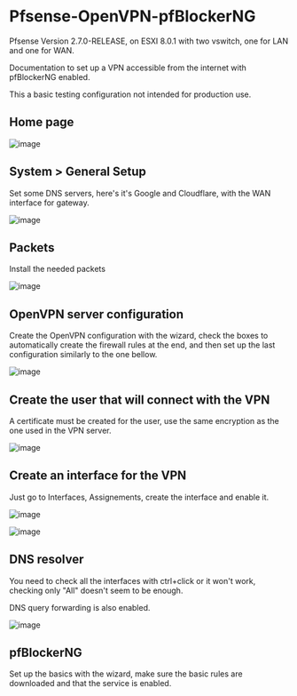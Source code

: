 # Pfsense-OpenVPN-pfBlockerNG
Pfsense Version 2.7.0-RELEASE, on ESXI 8.0.1 with two vswitch, one for LAN and one for WAN.

Documentation to set up a VPN accessible from the internet with pfBlockerNG enabled.

This a basic testing configuration not intended for production use.

## Home page

![image](https://github.com/EMRD95/Pfsense-OpenVPN-pfBlockerNG/assets/114953576/4e1de2fd-05a8-45a7-8d8b-4fc0a61e1936)


## System > General Setup

Set some DNS servers, here's it's Google and Cloudflare, with the WAN interface for gateway.

![image](https://github.com/EMRD95/Pfsense-OpenVPN-pfBlockerNG/assets/114953576/78254d65-5461-4595-868c-22e805595680)


## Packets

Install the needed packets

![image](https://github.com/EMRD95/Pfsense-OpenVPN-pfBlockerNG/assets/114953576/2439828c-c1af-46bd-96b7-337890e1c210)

## OpenVPN server configuration

Create the OpenVPN configuration with the wizard, check the boxes to automatically create the firewall rules at the end, and then set up the last configuration similarly to the one bellow.

![image](https://github.com/EMRD95/Pfsense-OpenVPN-pfBlockerNG/assets/114953576/2543296f-e731-4768-809b-d50a9af35ba1)

## Create the user that will connect with the VPN

A certificate must be created for the user, use the same encryption as the one used in the VPN server.

![image](https://github.com/EMRD95/Pfsense-OpenVPN-pfBlockerNG/assets/114953576/6a2d478c-6514-4a95-9ac6-3b69ef21dde1)

## Create an interface for the VPN

Just go to Interfaces, Assignements, create the interface and enable it.

![image](https://github.com/EMRD95/Pfsense-OpenVPN-pfBlockerNG/assets/114953576/b91c33eb-7704-44b6-848a-e7a754f61d33)

![image](https://github.com/EMRD95/Pfsense-OpenVPN-pfBlockerNG/assets/114953576/1ec6dcbf-f783-4cfe-bdfe-d5a9fd69a588)

## DNS resolver

You need to check all the interfaces with ctrl+click or it won't work, checking only "All" doesn't seem to be enough.

DNS query forwarding is also enabled.

![image](https://github.com/EMRD95/Pfsense-OpenVPN-pfBlockerNG/assets/114953576/86487083-95b6-449f-b740-3c256bce71f9)

## pfBlockerNG

Set up the basics with the wizard, make sure the basic rules are downloaded and that the service is enabled.




